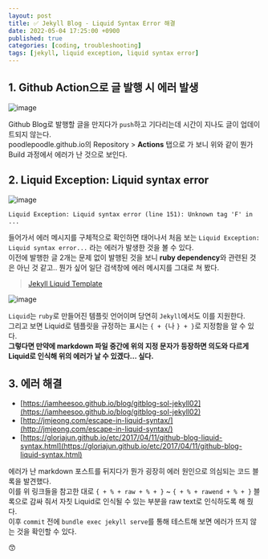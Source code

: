 ```yaml
---
layout: post
title: ✅ Jekyll Blog - Liquid Syntax Error 해결
date: 2022-05-04 17:25:00 +0900
published: true
categories: [coding, troubleshooting]
tags: [jekyll, liquid exception, liquid syntax error]
---
```


## 1. Github Action으로 글 발행 시 에러 발생

![image](https://user-images.githubusercontent.com/6462456/166635867-b0c44682-ac62-497e-95e6-ff7dc89d78aa.png)

Github Blog로 발행할 글을 만지다가 `push`하고 기다리는데
시간이 지나도 글이 업데이트되지 않는다.  
poodlepoodle.github.io의 Repository > **Actions** 탭으로
가 보니 위와 같이 뭔가 Build 과정에서 에러가 난 것으로 보인다.

## 2. Liquid Exception: Liquid syntax error

![image](https://user-images.githubusercontent.com/6462456/166640253-d537b54f-aa0a-4b01-8f66-98b2ac5349e3.png)

```text
Liquid Exception: Liquid syntax error (line 151): Unknown tag 'F' in ...
```

들어가서 에러 메시지를 구체적으로 확인하면
태어나서 처음 보는 `Liquid Exception: Liquid syntax error...` 라는 에러가 발생한 것을 볼 수 있다.  
이전에 발행한 글 2개는 문제 없이 발행된 것을 보니
**ruby dependency**와 관련된 것은 아닌 것 같고..
뭔가 싶어 일단 검색창에 에러 메시지를 그대로 쳐 봤다.

> [Jekyll Liquid Template](https://jekyllrb.com/docs/liquid/)

![image](https://user-images.githubusercontent.com/6462456/166642446-ff93edf6-07d5-4b92-aa86-981191a7a286.png)

`Liquid`는 `ruby`로 만들어진 템플릿 언어이며
당연히 `Jekyll`에서도 이를 지원한다.  
그리고 보면 Liquid로 템플릿을 규정하는 표시는
`{ + {`나 `} + }`로 지정함을 알 수 있다.  
**그렇다면 만약에 markdown 파일 중간에 위의 지정 문자가 등장하면
의도와 다르게 Liquid로 인식해 위의 에러가 날 수 있겠다... 싶다.**

## 3. 에러 해결

- [https://iamheesoo.github.io/blog/gitblog-sol-jekyll02](https://iamheesoo.github.io/blog/gitblog-sol-jekyll02)
- [http://jmjeong.com/escape-in-liquid-syntax/](http://jmjeong.com/escape-in-liquid-syntax/)
- [https://gloriajun.github.io/etc/2017/04/11/github-blog-liquid-syntax.html](https://gloriajun.github.io/etc/2017/04/11/github-blog-liquid-syntax.html)

에러가 난 markdown 포스트를 뒤지다가
뭔가 굉장히 에러 원인으로 의심되는 코드 블록을 발견했다.  
이를 위 링크들을 참고한 대로 `{ + % + raw + % + }`
~ `{ + % + rawend + % + }` 블록으로 감싸 줘서
자칫 Liquid로 인식될 수 있는 부분을
raw text로 인식하도록 해 줬다.  
이후 `commit` 전에 `bundle exec jekyll serve`를 통해
테스트해 보면 에러가 뜨지 않는 것을 확인할 수 있다.  

😙